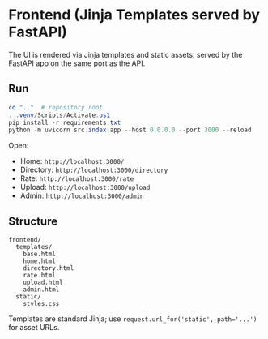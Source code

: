 # Frontend (Jinja Templates served by FastAPI)

The UI is rendered via Jinja templates and static assets, served by the FastAPI app on the same port as the API.

## Run

```powershell
cd ".."  # repository root
. .venv/Scripts/Activate.ps1
pip install -r requirements.txt
python -m uvicorn src.index:app --host 0.0.0.0 --port 3000 --reload
```

Open:
- Home: `http://localhost:3000/`
- Directory: `http://localhost:3000/directory`
- Rate: `http://localhost:3000/rate`
- Upload: `http://localhost:3000/upload`
- Admin: `http://localhost:3000/admin`

## Structure

```
frontend/
  templates/
    base.html
    home.html
    directory.html
    rate.html
    upload.html
    admin.html
  static/
    styles.css
```

Templates are standard Jinja; use `request.url_for('static', path='...')` for asset URLs.

